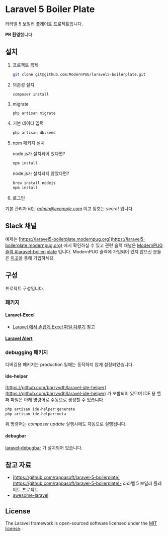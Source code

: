 # Laravel 5 Boiler Plate

라라벨 5 보일러 플레이트 프로젝트입니다. 

**PR 환영**합니다.

## 설치

1. 프로젝트 복제

   ```sh
   git clone git@github.com:ModernPUG/laravel5-boilerplate.git
   ```

2. 의존성 설치
   ​
   ```sh
   composer install
   ```

3. migrate   ​

   ```sh
   php artisan migrate
   ```

4. 기본 데이타 입력
   ​
   ```sh
   php artisan db:seed
   ```

5. npm 패키지 설치

    node.js가 설치되어 있다면?

    ```sh
    npm install
    ```

   node.js가 설치되지 않았다면?

   ```sh
   brew install nodejs
   npm install
   ```

6. 로그인

기본 관리자 id는 *admin@example.com* 이고 암호는 *secret* 입니다.

## Slack 채널

예제는 [https://laravel5-boilerplate.modernpug.org](https://laravel5-boilerplate.modernpug.org) 에서 확인하실 수 있고 관련 슬랙 채널은 [ModernPUG 슬랙 #laravel-boiler-plate](https://modernpug.slack.com/archives/laravel-boiler-plate) 입니다. ModernPUG 슬랙에 가입되어 있지 않으신 분들은 [이곳](http://slack-invite.modernpug.org/)을 통해 가입하세요.



## 구성

프로젝트 구성입니다.

### 패키지

#### [Laravel-Excel](https://github.com/Maatwebsite/Laravel-Excel)
* [Laravel 에서 손쉽게 Excel 파일 다루기](https://www.lesstif.com/pages/viewpage.action?pageId=29590459) 참고

#### [Laravel Alert](https://github.com/vinkla/laravel-alert)



### debugging 패키지

디버깅용 패키지는 production 일때는 동작하지 않게 설정되었습니다.

#### ide-helper

[https://github.com/barryvdh/laravel-ide-helper](https://github.com/barryvdh/laravel-ide-helper) 가 포함되어 있으며 IDE 용 헬퍼 파일은 아래 명령어로 수동으로 생성할 수 있습니다.

```sh
php artisan ide-helper:generate
php artisan ide-helper:meta
```

위 명령어는 *composer update* 실행시에도 자동으로 실행됩니다.

#### debugbar

[laravel-debugbar](https://github.com/barryvdh/laravel-debugbar) 가 설치되어 있습니다.



## 참고 자료

- [https://github.com/rappasoft/laravel-5-boilerplate](https://github.com/rappasoft/laravel-5-boilerplate)- 라라벨 5 보일러 플레이트 프로젝트
- [awesome-laravel](https://github.com/chiraggude/awesome-laravel)

## License

The Laravel framework is open-sourced software licensed under the [MIT license](http://opensource.org/licenses/MIT).

